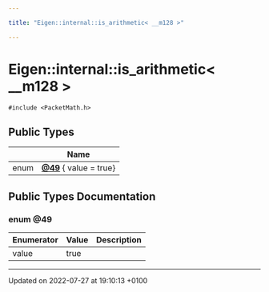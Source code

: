 ```yaml
---

title: "Eigen::internal::is_arithmetic< __m128 >"

---
```


# Eigen::internal::is_arithmetic< __m128 >






`#include <PacketMath.h>`

## Public Types

|                | Name           |
| -------------- | -------------- |
| enum| **[@49](http://example.org/classes/structeigen_1_1internal_1_1is__arithmetic_3_01____m128_01_4/#enum-@49)** { value = true} |

## Public Types Documentation

### enum @49

| Enumerator | Value | Description |
| ---------- | ----- | ----------- |
| value | true|   |




-------------------------------

Updated on 2022-07-27 at 19:10:13 +0100